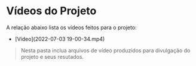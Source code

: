 # Vídeos do Projeto
A relação abaixo lista os vídeos feitos para o projeto:
 - [Vídeo](2022-07-03 19-00-34.mp4)

> Nesta pasta inclua arquivos de vídeo produzidos para divulgação do 
> projeto e seus resutados.

